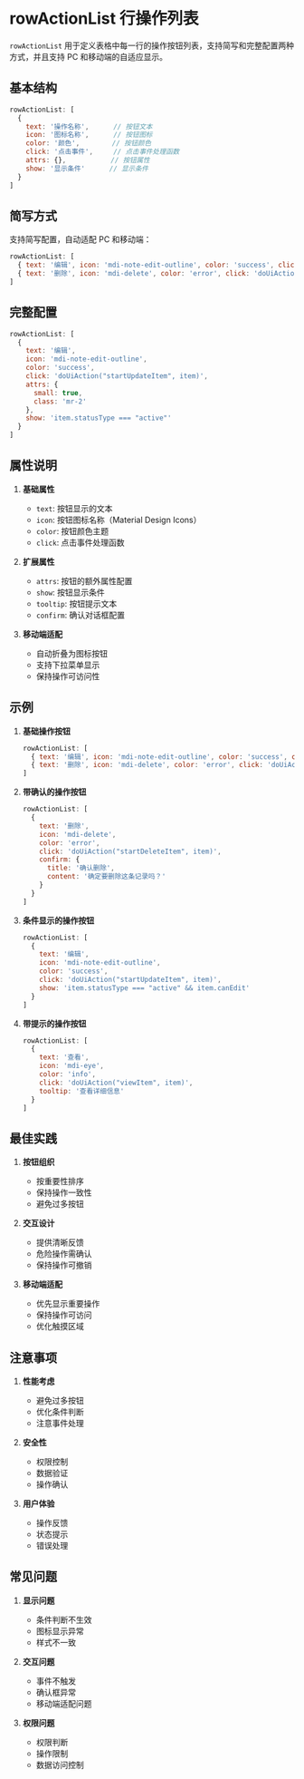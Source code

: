 # rowActionList 行操作列表

`rowActionList` 用于定义表格中每一行的操作按钮列表，支持简写和完整配置两种方式，并且支持 PC 和移动端的自适应显示。

## 基本结构

```javascript
rowActionList: [
  {
    text: '操作名称',      // 按钮文本
    icon: '图标名称',      // 按钮图标
    color: '颜色',        // 按钮颜色
    click: '点击事件',     // 点击事件处理函数
    attrs: {},           // 按钮属性
    show: '显示条件'      // 显示条件
  }
]
```

## 简写方式

支持简写配置，自动适配 PC 和移动端：

```javascript
rowActionList: [
  { text: '编辑', icon: 'mdi-note-edit-outline', color: 'success', click: 'doUiAction("startUpdateItem", item)' },
  { text: '删除', icon: 'mdi-delete', color: 'error', click: 'doUiAction("startDeleteItem", item)' }
]
```

## 完整配置

```javascript
rowActionList: [
  {
    text: '编辑',
    icon: 'mdi-note-edit-outline',
    color: 'success',
    click: 'doUiAction("startUpdateItem", item)',
    attrs: {
      small: true,
      class: 'mr-2'
    },
    show: 'item.statusType === "active"'
  }
]
```

## 属性说明

1. **基础属性**
   - `text`: 按钮显示的文本
   - `icon`: 按钮图标名称（Material Design Icons）
   - `color`: 按钮颜色主题
   - `click`: 点击事件处理函数

2. **扩展属性**
   - `attrs`: 按钮的额外属性配置
   - `show`: 按钮显示条件
   - `tooltip`: 按钮提示文本
   - `confirm`: 确认对话框配置

3. **移动端适配**
   - 自动折叠为图标按钮
   - 支持下拉菜单显示
   - 保持操作可访问性

## 示例

1. **基础操作按钮**
   ```javascript
   rowActionList: [
     { text: '编辑', icon: 'mdi-note-edit-outline', color: 'success', click: 'doUiAction("startUpdateItem", item)' },
     { text: '删除', icon: 'mdi-delete', color: 'error', click: 'doUiAction("startDeleteItem", item)' }
   ]
   ```

2. **带确认的操作按钮**
   ```javascript
   rowActionList: [
     {
       text: '删除',
       icon: 'mdi-delete',
       color: 'error',
       click: 'doUiAction("startDeleteItem", item)',
       confirm: {
         title: '确认删除',
         content: '确定要删除这条记录吗？'
       }
     }
   ]
   ```

3. **条件显示的操作按钮**
   ```javascript
   rowActionList: [
     {
       text: '编辑',
       icon: 'mdi-note-edit-outline',
       color: 'success',
       click: 'doUiAction("startUpdateItem", item)',
       show: 'item.statusType === "active" && item.canEdit'
     }
   ]
   ```

4. **带提示的操作按钮**
   ```javascript
   rowActionList: [
     {
       text: '查看',
       icon: 'mdi-eye',
       color: 'info',
       click: 'doUiAction("viewItem", item)',
       tooltip: '查看详细信息'
     }
   ]
   ```

## 最佳实践

1. **按钮组织**
   - 按重要性排序
   - 保持操作一致性
   - 避免过多按钮

2. **交互设计**
   - 提供清晰反馈
   - 危险操作需确认
   - 保持操作可撤销

3. **移动端适配**
   - 优先显示重要操作
   - 保持操作可访问
   - 优化触摸区域

## 注意事项

1. **性能考虑**
   - 避免过多按钮
   - 优化条件判断
   - 注意事件处理

2. **安全性**
   - 权限控制
   - 数据验证
   - 操作确认

3. **用户体验**
   - 操作反馈
   - 状态提示
   - 错误处理

## 常见问题

1. **显示问题**
   - 条件判断不生效
   - 图标显示异常
   - 样式不一致

2. **交互问题**
   - 事件不触发
   - 确认框异常
   - 移动端适配问题

3. **权限问题**
   - 权限判断
   - 操作限制
   - 数据访问控制 